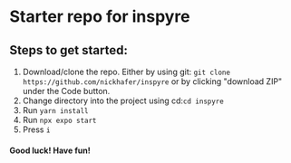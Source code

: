 # Starter repo for inspyre
## Steps to get started:
 1. Download/clone the repo. Either by using git:
 ```git clone https://github.com/nickhafer/inspyre``` 
 or by clicking "download ZIP" under the Code button.
 2. Change directory into the project using cd:```cd inspyre```
 3. Run ```yarn install```
 4. Run ```npx expo start```
 5. Press ```i```
#### Good luck! Have fun!